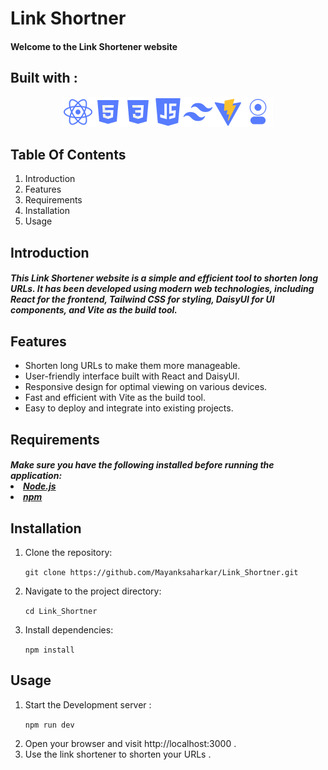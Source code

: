 # Link Shortner

#### Welcome to the Link Shortener website

## Built with :

<div style= "display : flex ; justify-content: center; width:100%;  " > 
<a href="https://react.dev">
<img src="./readme assets/react.png" alt="React" >
</a>
<a href="https://developer.mozilla.org/en-US/docs/Web/Html">
<img src="./readme assets/html.png" alt="Html5" >
</a>
<a href="https://developer.mozilla.org/en-US/docs/Web/CSS">
<img src="./readme assets/css.png" alt="CSS" href="https://developer.mozilla.org/en-US/docs/Web/CSS"></a>

<a href="https://developer.mozilla.org/en-US/docs/Web/JavaScript">
<img src="./readme assets/js.png" alt="JavaScript" >
</a>
<a  href="https://tailwindcss.com">
<img src="./readme assets/tailwind.png" alt="Tailwind"></a>
<a href="https://vitejs.dev"> 
<img src="./readme assets/vite.png" alt="Vite" ></a>
<a href="https://daisyui.com">
<img src="./readme assets/daisyui.png" alt="daisy Ui" >
</a>

</div>

## Table Of Contents

<ol>
<li href="#intro">Introduction</li>
<li href="#features">Features</li>
<li href="#req">Requirements</li>
<li href="#installation">Installation</li>
<li href="#usage">Usage</li>
</ol>
<section id="intro">

##  Introduction

<h5>This Link Shortener website is a simple and efficient tool to shorten long URLs. It has been developed using modern web technologies, including React for the frontend, Tailwind CSS for styling, DaisyUI for UI components, and Vite as the build tool.</h5>
</section>

<section id="features">
<h3>

##  Features

</h3>
<ul>
<li>
Shorten long URLs to make them more manageable.
</li>
<li>
User-friendly interface built with React and DaisyUI.
</li>
<li>
Responsive design for optimal viewing on various devices.
</li>
<li>
Fast and efficient with Vite as the build tool.
</li>
<li>
Easy to deploy and integrate into existing projects.
</li>
</ul>
</section>

<section>

##  Requirements

<h5>
Make sure you have the following installed before running the application:

<li> <a href="https://nodejs.org/en">Node.js</a> </li>
<li> <a href="https://www.npmjs.com">npm</a> </li>
</h5>
</section>

<section>

## Installation

<ol>
<li>
Clone the repository:

`git clone https://github.com/Mayanksaharkar/Link_Shortner.git
`

</li>
<li>
Navigate to the project directory:

`cd Link_Shortner`

</li>
<li>
Install dependencies:

`npm install`

</li>
</ol>
</section>

<section>

## Usage
 
<ol>
<li>
Start the Development server :

`npm run dev`

</li>
<li>Open your browser and visit  http://localhost:3000 .</li>
<li>Use the link shortener to shorten your URLs .</li>
</ol>
</section>
